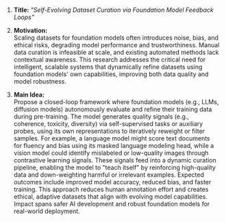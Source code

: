1. **Title:** *"Self-Evolving Dataset Curation via Foundation Model Feedback Loops"*  

2. **Motivation:**  
Scaling datasets for foundation models often introduces noise, bias, and ethical risks, degrading model performance and trustworthiness. Manual data curation is infeasible at scale, and existing automated methods lack contextual awareness. This research addresses the critical need for intelligent, scalable systems that dynamically refine datasets using foundation models' own capabilities, improving both data quality and model robustness.  

3. **Main Idea:**  
Propose a closed-loop framework where foundation models (e.g., LLMs, diffusion models) autonomously evaluate and refine their training data during pre-training. The model generates quality signals (e.g., coherence, toxicity, diversity) via self-supervised tasks or auxiliary probes, using its own representations to iteratively reweight or filter samples. For example, a language model might score text documents for fluency and bias using its masked language modeling head, while a vision model could identify mislabeled or low-quality images through contrastive learning signals. These signals feed into a dynamic curation pipeline, enabling the model to "teach itself" by reinforcing high-quality data and down-weighting harmful or irrelevant examples. Expected outcomes include improved model accuracy, reduced bias, and faster training. This approach reduces human annotation effort and creates ethical, adaptive datasets that align with evolving model capabilities. Impact spans safer AI development and robust foundation models for real-world deployment.